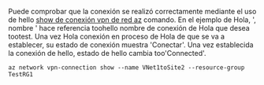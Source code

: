 Puede comprobar que la conexión se realizó correctamente mediante el uso de hello [show de conexión vpn de red az](/cli/azure/network/vpn-connection#show) comando. En el ejemplo de Hola, ', nombre ' hace referencia toohello nombre de conexión de Hola que desea tootest. Una vez Hola conexión en proceso de Hola de que se va a establecer, su estado de conexión muestra 'Conectar'. Una vez establecida la conexión de hello, estado de hello cambia too'Connected'.

```azurecli
az network vpn-connection show --name VNet1toSite2 --resource-group TestRG1
```

